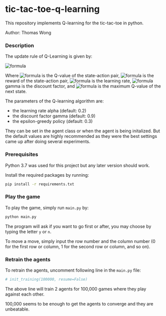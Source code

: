 # tic-tac-toe-q-learning

This repository implements Q-learning for the tic-tac-toe in python.

Author: Thomas Wong

### Description

The update rule of Q-Learning is given by:

![formula](https://render.githubusercontent.com/render/math?math=\huge%20Q(s,a)\leftarrow%20Q(s,a)%20%2B%20\alpha%20[(r(s,a)%20%2B%20\gamma\underset{{a}'}{max}%20Q({s}',{a}'))%20-%20Q(s,a)])

Where ![formula](https://render.githubusercontent.com/render/math?math=Q(s,a)) is the Q-value of the state-action pair, 
![formula](https://render.githubusercontent.com/render/math?math=r(s,a)) is the reward of the state-action pair, 
![formula](https://render.githubusercontent.com/render/math?math=\alpha) is the learning rate, 
![formula](https://render.githubusercontent.com/render/math?math=\gamma) gamma is the discount factor, and 
![formula](https://render.githubusercontent.com/render/math?math=\underset{{a}'}{max}%20Q({s}',{a}')) is the maximum Q-value of the next state.

The parameters of the Q-learning algorithm are:
- the learning rate alpha (default: 0.2)
- the discount factor gamma (default: 0.9)
- the epsilon-greedy policy (default: 0.3)

They can be set in the agent class or when the agent is being initalized. But the default values are highly recommended as they were the best settings came up after doing several experiments.

### Prerequisites
Python 3.7 was used for this project but any later version should work.

Install the required packages by running:
```bash
pip install -r requirements.txt
```

### Play the game
To play the game, simply run `main.py` by:
```bash
python main.py
```

The program will ask if you want to go first or after, you may choose by typing the letter `y` or `n`.

To move a move, simply input the row number and the column number (0 for the first row or column, 1 for the second row or column, and so on).

### Retrain the agents
To retrain the agents, uncomment following line in the `main.py` file:
```python
# init_training(100000, resume=False)
```
The above line will train 2 agents for 100,000 games where they play against each other.

100,000 seems to be enough to get the agents to converge and they are unbeatable.
